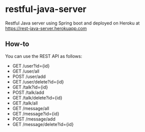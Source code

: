 # restful-java-server
Restful Java server using Spring boot and deployed on Heroku at https://rest-java-server.herokuapp.com

## How-to
You can use the REST API as follows:
* GET /user?id={id}
* GET /user/all
* POST /user/add
* GET /user/delete?id={id}
* GET /talk?id={id}
* POST /talk/add
* GET /talk/delete?id={id}
* GET /talk/all
* GET /message/all
* GET /message?id={id}
* POST /message/add
* GET /message/delete?id={id}
